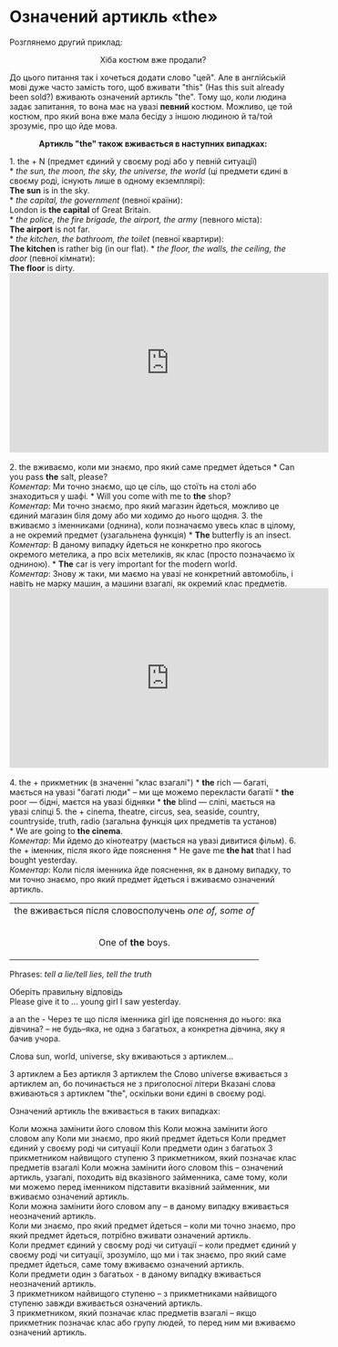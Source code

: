 # Означений артикль «the»
Розглянемо другий приклад:
<p align="center"><span class="p1">Хiба костюм вже продали?</span></p>

До цього питання так i хочеться додати слово "цей". Але в англiйськiй мовi дуже часто замiсть того, щоб вживати "this" (Has this suit already been sold?) вживають означений артикль "thе". Тому що, коли людина задає запитання, то вона має на увазi **певний** костюм. Можливо, це той костюм, про який вона вже мала бесiду з iншою людиною й та/той зрозумiє, про що йде мова.

<p align="center"><b>Артикль "the" також вживається в наступних випадках:</b></p>
1. <span class="p1">the + N</span> (предмет єдиний у своєму родi або у певнiй ситуацiї)<br>
 * <i>the sun, the moon, the sky, the universe, the world</i> (цi предмети єдинi в своєму родi, iснують лише в одному екземплярi):<br>
 <b>The sun</b> is in the sky.<br>
 * <i>the capital, the government</i> (певної країни):<br>
 London is <b>the capital</b> of Great Britain.<br>
 * <i>the police, the fire brigade, the airport, the army</i> (певного мiста):<br>
 <b>The airport</b> is not far.<br>
 * <i>the kitchen, the bathroom, the toilet</i> (певної квартири):<br>
 <b>The kitchen</b> is rather big (in our flat).
 * <i>the floor, the walls, the ceiling, the door</i> (певної кiмнати):<br>
 <b>The floor</b> is dirty.<br>
<div class="fluidMedia">
<iframe align="center" width="560" height="315" src="https://www.youtube.com/embed/-TmHdyginBg" frameborder="0" allowfullscreen></iframe>
</div>
<div class="popup">
</div>
<br>
2. <span class="p1">the</span> вживаємо, коли ми знаємо, про який саме предмет йдеться
 * Can you pass <b>the</b> salt, please?<br>
  <i>Коментар</i>: Ми точно знаємо, що це сiль, що стоїть на столi
або знаходиться у шафi.
 * Will you come with me to <b>the</b> shop?<br>
  <i>Коментар</i>: Ми точно знаємо, про який магазин йдеться, можливо це єдиний магазин бiля дому або ми ходимо до нього щодня.
3. <span class="p1">the</span> вживаємо з iменниками (однина), коли позначаємо увесь клас в цiлому, а не окремий предмет (узагальнена функцiя)
 * <b>The</b> butterfly is an insect.<br>
 <i>Коментар</i>: В даному випадку йдеться не конкретно про якогось окремого метелика, а про всiх метеликiв, як клас (просто позначаємо їх одниною).
 * <b>The</b> car is very important for the modern world.<br>
 <i>Коментар</i>: Знову ж таки, ми маємо на увазi не конкретний автомобiль, i навiть не марку машин, а машини взагалi, як окремий клас предметiв.<br>
<div class="fluidMedia">
<iframe align="center" width="560" height="315" src="https://www.youtube.com/embed/s4JSMvn-c70" frameborder="0" allowfullscreen></iframe>
</div>
<div class="popup">
</div>
<br>
4. <span class="p1">the + прикметник</span> (в значеннi "клас взагалi")
 * <b>the</b> rich — багатi, мається на увазi "багатi люди" – ми ще можемо перекласти багатiї
 * <b>the</b> poor — бiднi, маєтся на увазi бiдняки
 * <b>the</b> blind — слiпi, мається на увазi слiпцi
5. <span class="p1">the + cinema, theatre, circus, sea, seaside, country, countryside, truth, radio</span> (загальна функцiя цих предметiв та установ)<br>
 * We are going to <b>the cinema</b>.<br>
 <i>Коментар</i>: Ми йдемо до кiнотеатру (мається на увазi дивитися фiльм).
6. <span class="p1">the + iменник</span>, пiсля якого йде пояснення
 * He gave me <b>the hat</b> that I had bought yesterday.<br>
 <i>Коментар</i>: Коли пiсля iменника йде пояснення, як в даному випадку, то ми точно знаємо, про який предмет йдеться i вживаємо означений артикль.

<table>
<tr>
<td>
<span class="p1">the</span> вживається пiсля словосполучень <span class="p1"><i>one of, some of</i></span><br><br>
<p align="center">One of <b>the</b> boys.</p>
</td>
</tr>
</table>

<span class="p1">Phrases:</span> <i>tell a lie/tell lies, tell the truth</i>

<quiz correctLabel="correct" incorrectLabel="incorrect" checkLabel="check">
 <question text="">
  <p>Оберіть правильну відповідь<br>Please give it to ... young girl I saw yesterday.</p>
  <answer>a</answer>
  <answer>an</answer>
  <answer correct>the</answer>
  <answer>-</answer>
  <explanation>Через те що після іменника girl іде пояснення до нього: яка дівчина? – не будь–яка, не одна з багатьох, а конкретна дівчина, яку я бачив учора.</explanation>
 </question>
 <question text="">
  <p>Слова sun, world, universe, sky вживаються з артиклем...</p>
  <answer>З артиклем а</answer>
  <answer>Без артикля</answer>
  <answer correct>З артиклем the</answer>
  <answer>Слово universe вживається з артиклем an, бо починається не з приголосної літери</answer>
 <explanation>
 Вказані слова вживаються з артиклем "the", оскільки вони єдині в своєму роді.
 </explanation>
  </question>
 <question multiple>
        <p>Означений артикль the вживається в таких випадках:</p>
        <answer correct>Коли можна замінити його словом this</answer>
        <answer>Коли можна замінити його словом any</answer>
        <answer correct>Коли ми знаємо, про який предмет йдеться</answer>
        <answer correct>Коли предмет єдиний у своєму роді чи ситуації</answer>
        <answer>Коли предмети один з багатьох</answer>
        <answer correct>З прикметником найвищого ступеню</answer>
        <answer correct>З прикметником, який позначає клас предметів взагалі</answer>
        <explanation>Коли можна замінити його словом this – означений артикль, узагалі, походить від вказівного займенника, саме тому, коли ми можемо перед іменником підставити вказівний займенник, ми вживаємо означений артикль.</br>
        Коли можна замінити його словом any – в даному випадку вживається неозначений артикль.</br>
        Коли ми знаємо, про який предмет йдеться – коли ми точно знаємо, про який предмет йдеться, потрібно вживати означений артикль.</br>
        Коли предмет єдиний у своєму роді чи ситуації – коли предмет єдиний у своєму роді чи ситуації, зрозуміло, що ми і так знаємо, про який саме предмет йдеться, саме тому вживаємо означений артикль.</br>
        Коли предмети один з багатьох - в даному випадку вживається неозначений артикль.</br>
        З прикметником найвищого ступеню – з прикметниками найвищого ступеню завжди вживається означений артикль.</br>
        З прикметником, який позначає клас предметів взагалі – якщо прикметник позначає клас або групу людей, то перед ним ми вживаємо означений артикль.</explanation>
    </question>
</quiz>